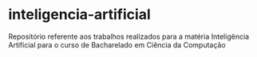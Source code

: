 # inteligencia-artificial
Repositório referente aos trabalhos realizados para a matéria Inteligência Artificial para o curso de Bacharelado em Ciência da Computação
